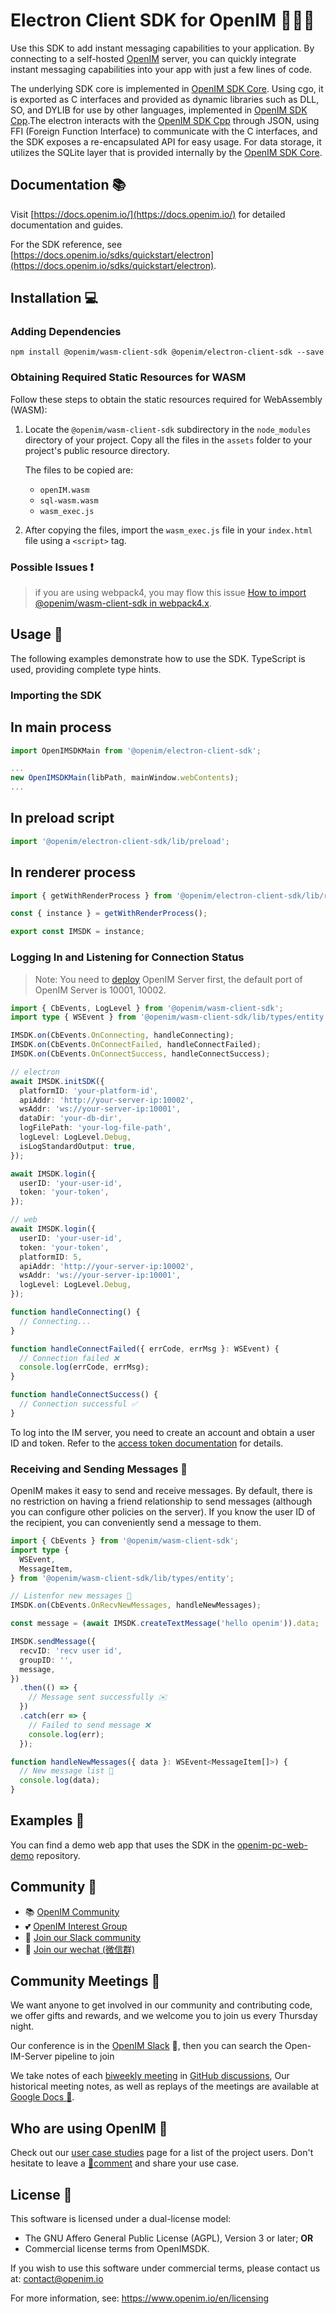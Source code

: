 # Electron Client SDK for OpenIM 👨‍💻💬

Use this SDK to add instant messaging capabilities to your application. By connecting to a self-hosted [OpenIM](https://www.openim.online/) server, you can quickly integrate instant messaging capabilities into your app with just a few lines of code.

The underlying SDK core is implemented in [OpenIM SDK Core](https://github.com/openimsdk/openim-sdk-core). Using cgo, it is exported as C interfaces and provided as dynamic libraries such as DLL, SO, and DYLIB for use by other languages, implemented in [OpenIM SDK Cpp](https://github.com/openimsdk/openim-sdk-cpp.git).The electron interacts with the [OpenIM SDK Cpp](https://github.com/openimsdk/openim-sdk-cpp.git) through JSON, using FFI (Foreign Function Interface) to communicate with the C interfaces, and the SDK exposes a re-encapsulated API for easy usage. For data storage, it utilizes the SQLite layer that is provided internally by the [OpenIM SDK Core](https://github.com/openimsdk/openim-sdk-core).

## Documentation 📚

Visit [https://docs.openim.io/](https://docs.openim.io/) for detailed documentation and guides.

For the SDK reference, see [https://docs.openim.io/sdks/quickstart/electron](https://docs.openim.io/sdks/quickstart/electron).

## Installation 💻

### Adding Dependencies

```shell
npm install @openim/wasm-client-sdk @openim/electron-client-sdk --save
```

### Obtaining Required Static Resources for WASM

Follow these steps to obtain the static resources required for WebAssembly (WASM):

1. Locate the `@openim/wasm-client-sdk` subdirectory in the `node_modules` directory of your project. Copy all the files in the `assets` folder to your project's public resource directory.

   The files to be copied are:

   - `openIM.wasm`
   - `sql-wasm.wasm`
   - `wasm_exec.js`

2. After copying the files, import the `wasm_exec.js` file in your `index.html` file using a `<script>` tag.

### Possible Issues ❗

> if you are using webpack4, you may flow this issue [How to import @openim/wasm-client-sdk in webpack4.x](https://github.com/openimsdk/open-im-sdk-web-wasm/issues/73).

## Usage 🚀

The following examples demonstrate how to use the SDK. TypeScript is used, providing complete type hints.

### Importing the SDK

## In main process

```typescript
import OpenIMSDKMain from '@openim/electron-client-sdk';

...
new OpenIMSDKMain(libPath, mainWindow.webContents);
...
```

## In preload script

```typescript
import '@openim/electron-client-sdk/lib/preload';
```

## In renderer process

```typescript
import { getWithRenderProcess } from '@openim/electron-client-sdk/lib/render';

const { instance } = getWithRenderProcess();

export const IMSDK = instance;
```

### Logging In and Listening for Connection Status

> Note: You need to [deploy](https://github.com/openimsdk/open-im-server#rocket-quick-start) OpenIM Server first, the default port of OpenIM Server is 10001, 10002.

```typescript
import { CbEvents, LogLevel } from '@openim/wasm-client-sdk';
import type { WSEvent } from '@openim/wasm-client-sdk/lib/types/entity';

IMSDK.on(CbEvents.OnConnecting, handleConnecting);
IMSDK.on(CbEvents.OnConnectFailed, handleConnectFailed);
IMSDK.on(CbEvents.OnConnectSuccess, handleConnectSuccess);

// electron
await IMSDK.initSDK({
  platformID: 'your-platform-id',
  apiAddr: 'http://your-server-ip:10002',
  wsAddr: 'ws://your-server-ip:10001',
  dataDir: 'your-db-dir',
  logFilePath: 'your-log-file-path',
  logLevel: LogLevel.Debug,
  isLogStandardOutput: true,
});

await IMSDK.login({
  userID: 'your-user-id',
  token: 'your-token',
});

// web
await IMSDK.login({
  userID: 'your-user-id',
  token: 'your-token',
  platformID: 5,
  apiAddr: 'http://your-server-ip:10002',
  wsAddr: 'ws://your-server-ip:10001',
  logLevel: LogLevel.Debug,
});

function handleConnecting() {
  // Connecting...
}

function handleConnectFailed({ errCode, errMsg }: WSEvent) {
  // Connection failed ❌
  console.log(errCode, errMsg);
}

function handleConnectSuccess() {
  // Connection successful ✅
}
```

To log into the IM server, you need to create an account and obtain a user ID and token. Refer to the [access token documentation](https://docs.openim.io/restapi/userManagement/userRegister) for details.

### Receiving and Sending Messages 💬

OpenIM makes it easy to send and receive messages. By default, there is no restriction on having a friend relationship to send messages (although you can configure other policies on the server). If you know the user ID of the recipient, you can conveniently send a message to them.

```typescript
import { CbEvents } from '@openim/wasm-client-sdk';
import type {
  WSEvent,
  MessageItem,
} from '@openim/wasm-client-sdk/lib/types/entity';

// Listenfor new messages 📩
IMSDK.on(CbEvents.OnRecvNewMessages, handleNewMessages);

const message = (await IMSDK.createTextMessage('hello openim')).data;

IMSDK.sendMessage({
  recvID: 'recv user id',
  groupID: '',
  message,
})
  .then(() => {
    // Message sent successfully ✉️
  })
  .catch(err => {
    // Failed to send message ❌
    console.log(err);
  });

function handleNewMessages({ data }: WSEvent<MessageItem[]>) {
  // New message list 📨
  console.log(data);
}
```

## Examples 🌟

You can find a demo web app that uses the SDK in the [openim-pc-web-demo](https://github.com/openimsdk/open-im-pc-web-demo) repository.

## Community :busts_in_silhouette:

- 📚 [OpenIM Community](https://github.com/OpenIMSDK/community)
- 💕 [OpenIM Interest Group](https://github.com/Openim-sigs)
- 🚀 [Join our Slack community](https://join.slack.com/t/openimsdk/shared_invite/zt-2ijy1ys1f-O0aEDCr7ExRZ7mwsHAVg9A)
- :eyes: [Join our wechat (微信群)](https://openim-1253691595.cos.ap-nanjing.myqcloud.com/WechatIMG20.jpeg)

## Community Meetings :calendar:

We want anyone to get involved in our community and contributing code, we offer gifts and rewards, and we welcome you to join us every Thursday night.

Our conference is in the [OpenIM Slack](https://join.slack.com/t/openimsdk/shared_invite/zt-2ijy1ys1f-O0aEDCr7ExRZ7mwsHAVg9A) 🎯, then you can search the Open-IM-Server pipeline to join

We take notes of each [biweekly meeting](https://github.com/orgs/OpenIMSDK/discussions/categories/meeting) in [GitHub discussions](https://github.com/openimsdk/open-im-server/discussions/categories/meeting), Our historical meeting notes, as well as replays of the meetings are available at [Google Docs :bookmark_tabs:](https://docs.google.com/document/d/1nx8MDpuG74NASx081JcCpxPgDITNTpIIos0DS6Vr9GU/edit?usp=sharing).

## Who are using OpenIM :eyes:

Check out our [user case studies](https://github.com/OpenIMSDK/community/blob/main/ADOPTERS.md) page for a list of the project users. Don't hesitate to leave a [📝comment](https://github.com/openimsdk/open-im-server/issues/379) and share your use case.

## License :page_facing_up:

This software is licensed under a dual-license model:

- The GNU Affero General Public License (AGPL), Version 3 or later; **OR**
- Commercial license terms from OpenIMSDK.

If you wish to use this software under commercial terms, please contact us at: contact@openim.io

For more information, see: https://www.openim.io/en/licensing



